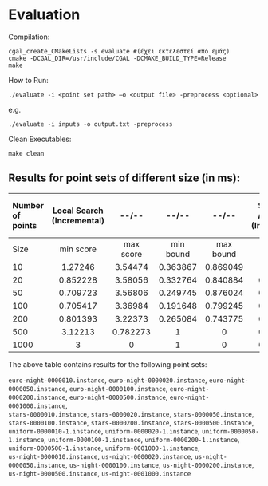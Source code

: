 # Evaluation

Compilation:
```
cgal_create_CMakeLists -s evaluate #(έχει εκτελεστεί από εμάς)
cmake -DCGAL_DIR=/usr/include/CGAL -DCMAKE_BUILD_TYPE=Release
make
```
How to Run:
```
./evaluate -i <point set path> –ο <output file> -preprocess <optional>
```
e.g.
```
./evaluate -i inputs -o output.txt -preprocess
```
Clean Executables:
```
make clean
```

## Results for point sets of different size (in ms):

| Number of points | Local Search (Incremental) | --/-- | --/-- | --/-- | Simulated Annealing (Incremental) | --/-- | --/-- | --/-- | Local Search (Convex Hull) | --/-- | --/-- | --/-- | Simulated Annealing (Convex Hull) | --/-- | --/-- | --/-- | Simulated Annealing Subdivision | --/-- | --/-- | --/-- |
| :--- | :----: | :---: | :---: | :---: | :---: | :---: | :---: | :---: | :---: | :---: | :---: | :---: | :---: | :---: | :---: | :---: | :---: | :---: | :---: | :---: |
| Size | min score | max score | min bound | max bound | min score | max score | min bound | max bound | min score | max score | min bound | max bound | min score | max score | min bound | max bound | min score | max score | min bound | max bound |
| 10   | 1.27246   | 3.54474   | 0.363867  | 0.869049  | 1.23807   | 3.54296   | 0.351727  | 0.867276  | 2.03064   | 3.30284   | 0.890685  | 0.743282  | 1.44596   | 3.47785   | 0.455102  | 0.82156   | 1.26691   | 2.58696   | 0.406871  | 0.529454  |
| 20   | 0.852228  | 3.58056   | 0.332764  | 0.840884  | 0.952228  | 3.55323   | 0.317462  | 0.845038  | 1.61605   | 3.48791   | 1         | 0.84078   | 1.63272   | 3.57582   | 1         | 0.842028  | 1.27682   | 3.25127   | 0.363719  | 0.726507  |
| 50   | 0.709723  | 3.56806   | 0.249745  | 0.876024  | 0.624006  | 3.529     | 0.183338  | 0.847197  | 1.46733   | 2.72495   | 1         | 0         | 1.59097   | 2.72761   | 1         | 0         | 0.929413  | 3.24364   | 0.314923  | 0.76774   |
| 100  | 0.705417  | 3.36984   | 0.191648  | 0.799245  | 0.778901  | 3.33277   | 0.216446  | 0.783517  | 1.5687    | 2.66316   | 1         | 0         | 1.60884   | 2.65122   | 1         | 0         | 0.979219  | 2.91539   | 0.35736   | 0.707532  |
| 200  | 0.801393  | 3.22373   | 0.265084  | 0.743775  | 0.854492  | 3.16571   | 0.262174  | 0.75001   | 2.4296    | 2.63491   | 1         | 0         | 1.73351   | 2.63748   | 1         | 0         | 0.82771   | 2.96282   | 0.310235  | 0.686687  |
| 500  | 3.12213   | 0.782273  | 1         | 0         | 0.751382  | 3.05309   | 0.254925  | 0.732747  | 4         | 0.918169  | 1         | 0         | 1.71951   | 2.62186   | 1         | 0         | 0.785592  | 3.1461    | 0.287392  | 0.730856  |
| 1000 | 3         | 0         | 1         | 0         | 0.555045  | 2.33161   | 0.258352  | 0.710222  | 3         | 0         | 1         | 0         | 1.49372   | 1.82242   | 1         | 0         | 0.564033  | 2.36196   | 0.284507  | 0.770118  |

The above table contains results for the following point sets:

`euro-night-0000010.instance`, `euro-night-0000020.instance`, `euro-night-0000050.instance`, `euro-night-0000100.instance`, `euro-night-0000200.instance`, `euro-night-0000500.instance`, `euro-night-0001000.instance`,<br>
`stars-0000010.instance`, `stars-0000020.instance`, `stars-0000050.instance`, `stars-0000100.instance`, `stars-0000200.instance`, `stars-0000500.instance`,<br>
`uniform-0000010-1.instance`, `uniform-0000020-1.instance`, `uniform-0000050-1.instance`, `uniform-0000100-1.instance`, `uniform-0000200-1.instance`, `uniform-0000500-1.instance`, `uniform-0001000-1.instance`,<br>
`us-night-0000010.instance`, `us-night-0000020.instance`, `us-night-0000050.instance`, `us-night-0000100.instance`, `us-night-0000200.instance`, `us-night-0000500.instance`, `us-night-0001000.instance`